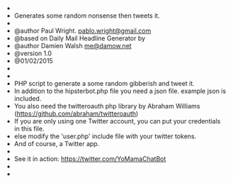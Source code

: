  
 *
 * Generates some random nonsense then tweets it.
 *
 * @author Paul Wright. pablo.wright@gmail.com 
 * @based on Daily Mail Headline Generator by
 * @author Damien Walsh <me@damow.net>
 * @version 1.0
 * @01/02/2015
 *
 *
 * PHP script to generate a some random gibberish and tweet it.
 * In addition to the hipsterbot.php file you need a json file. example json is included.
 * You also need the twitteroauth php library by Abraham Williams (https://github.com/abraham/twitteroauth)
 * If you are only using one Twitter account, you can put your credentials in this file.
 * else modify the 'user.php' include file with your twitter tokens.
 * And of course, a Twitter app.
 *
 * See it in action: https://twitter.com/YoMamaChatBot
 * 
 *
